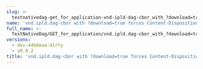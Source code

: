 ```yaml
---
slug: >-
  testnativedag-get_for_application-vnd-ipld-dag-cbor_with_?download=true_forces_content-disposition-_attachment
name: 'vnd.ipld.dag-cbor with ?download=true forces Content-Disposition: attachment'
full_name: >-
  TestNativeDag/GET_for_application/vnd.ipld.dag-cbor_with_?download=true_forces_Content-Disposition:_attachment
versions:
  - dev-44b0eaa-dirty
  - v0.0.2
title: 'vnd.ipld.dag-cbor with ?download=true forces Content-Disposition: attachment'
---
```


